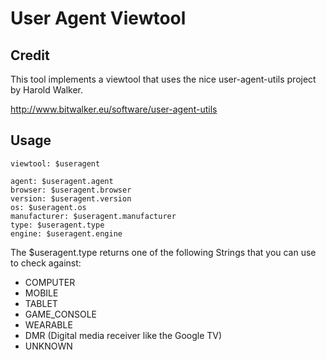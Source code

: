# User Agent Viewtool

## Credit
This tool implements a viewtool that uses the nice user-agent-utils project by Harold Walker.
 
http://www.bitwalker.eu/software/user-agent-utils

## Usage
```
viewtool: $useragent

agent: $useragent.agent
browser: $useragent.browser
version: $useragent.version
os: $useragent.os
manufacturer: $useragent.manufacturer
type: $useragent.type
engine: $useragent.engine
```


The $useragent.type returns one of the following Strings that you can use to check against:
* COMPUTER
* MOBILE
* TABLET
* GAME_CONSOLE
* WEARABLE
* DMR (Digital media receiver like the Google TV)
* UNKNOWN
